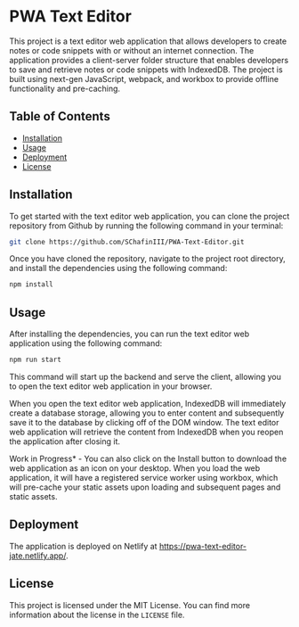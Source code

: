 # PWA Text Editor

This project is a text editor web application that allows developers to create notes or code snippets with or without an internet connection. The application provides a client-server folder structure that enables developers to save and retrieve notes or code snippets with IndexedDB. The project is built using next-gen JavaScript, webpack, and workbox to provide offline functionality and pre-caching.

## Table of Contents

- [Installation](#installation)
- [Usage](#usage)
- [Deployment](#deployment)
- [License](#license)

## Installation

To get started with the text editor web application, you can clone the project repository from Github by running the following command in your terminal:

```bash
git clone https://github.com/SChafinIII/PWA-Text-Editor.git
```

Once you have cloned the repository, navigate to the project root directory, and install the dependencies using the following command:

```bash
npm install
```

## Usage

After installing the dependencies, you can run the text editor web application using the following command:

```bash
npm run start
```

This command will start up the backend and serve the client, allowing you to open the text editor web application in your browser.

When you open the text editor web application, IndexedDB will immediately create a database storage, allowing you to enter content and subsequently save it to the database by clicking off of the DOM window. The text editor web application will retrieve the content from IndexedDB when you reopen the application after closing it.

Work in Progress* - You can also click on the Install button to download the web application as an icon on your desktop. When you load the web application, it will have a registered service worker using workbox, which will pre-cache your static assets upon loading and subsequent pages and static assets.

## Deployment

The application is deployed on Netlify at https://pwa-text-editor-jate.netlify.app/.

## License

This project is licensed under the MIT License. You can find more information about the license in the `LICENSE` file.